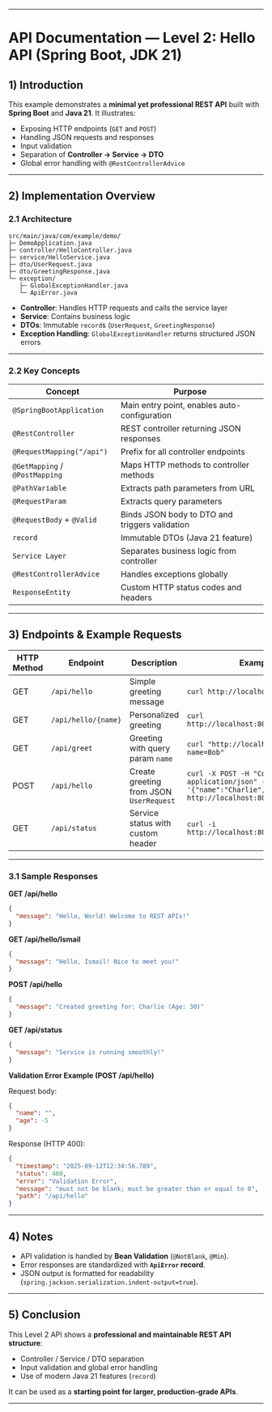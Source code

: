 
---

# API Documentation — Level 2: Hello API (Spring Boot, JDK 21)

## 1) Introduction

This example demonstrates a **minimal yet professional REST API** built with **Spring Boot** and **Java 21**.
It illustrates:

* Exposing HTTP endpoints (`GET` and `POST`)
* Handling JSON requests and responses
* Input validation
* Separation of **Controller → Service → DTO**
* Global error handling with `@RestControllerAdvice`

---

## 2) Implementation Overview

### 2.1 Architecture

```
src/main/java/com/example/demo/
├─ DemoApplication.java
├─ controller/HelloController.java
├─ service/HelloService.java
├─ dto/UserRequest.java
├─ dto/GreetingResponse.java
└─ exception/
   ├─ GlobalExceptionHandler.java
   └─ ApiError.java
```

* **Controller**: Handles HTTP requests and calls the service layer
* **Service**: Contains business logic
* **DTOs**: Immutable `record`s (`UserRequest`, `GreetingResponse`)
* **Exception Handling**: `GlobalExceptionHandler` returns structured JSON errors

---

### 2.2 Key Concepts

| Concept                        | Purpose                                        |
| ------------------------------ | ---------------------------------------------- |
| `@SpringBootApplication`       | Main entry point, enables auto-configuration   |
| `@RestController`              | REST controller returning JSON responses       |
| `@RequestMapping("/api")`      | Prefix for all controller endpoints            |
| `@GetMapping` / `@PostMapping` | Maps HTTP methods to controller methods        |
| `@PathVariable`                | Extracts path parameters from URL              |
| `@RequestParam`                | Extracts query parameters                      |
| `@RequestBody` + `@Valid`      | Binds JSON body to DTO and triggers validation |
| `record`                       | Immutable DTOs (Java 21 feature)               |
| `Service Layer`                | Separates business logic from controller       |
| `@RestControllerAdvice`        | Handles exceptions globally                    |
| `ResponseEntity`               | Custom HTTP status codes and headers           |

---

## 3) Endpoints & Example Requests

| HTTP Method | Endpoint            | Description                             | Example `curl`                                                                                                      |
| ----------- | ------------------- | --------------------------------------- | ------------------------------------------------------------------------------------------------------------------- |
| GET         | `/api/hello`        | Simple greeting message                 | `curl http://localhost:8080/api/hello`                                                                              |
| GET         | `/api/hello/{name}` | Personalized greeting                   | `curl http://localhost:8080/api/hello/Ismail`                                                                        |
| GET         | `/api/greet`        | Greeting with query param `name`        | `curl "http://localhost:8080/api/greet?name=Bob"`                                                                   |
| POST        | `/api/hello`        | Create greeting from JSON `UserRequest` | `curl -X POST -H "Content-Type: application/json" -d '{"name":"Charlie","age":30}' http://localhost:8080/api/hello` |
| GET         | `/api/status`       | Service status with custom header       | `curl -i http://localhost:8080/api/status`                                                                          |

---

### 3.1 Sample Responses

**GET /api/hello**

```json
{
  "message": "Hello, World! Welcome to REST APIs!"
}
```

**GET /api/hello/Ismail**

```json
{
  "message": "Hello, Ismail! Nice to meet you!"
}
```

**POST /api/hello**

```json
{
  "message": "Created greeting for: Charlie (Age: 30)"
}
```

**GET /api/status**

```json
{
  "message": "Service is running smoothly!"
}
```

**Validation Error Example (POST /api/hello)**

Request body:

```json
{
  "name": "",
  "age": -5
}
```

Response (HTTP 400):

```json
{
  "timestamp": "2025-09-12T12:34:56.789",
  "status": 400,
  "error": "Validation Error",
  "message": "must not be blank; must be greater than or equal to 0",
  "path": "/api/hello"
}
```

---

## 4) Notes

* API validation is handled by **Bean Validation** (`@NotBlank`, `@Min`).
* Error responses are standardized with **`ApiError` record**.
* JSON output is formatted for readability (`spring.jackson.serialization.indent-output=true`).

---

## 5) Conclusion

This Level 2 API shows a **professional and maintainable REST API structure**:

* Controller / Service / DTO separation
* Input validation and global error handling
* Use of modern Java 21 features (`record`)

It can be used as a **starting point for larger, production-grade APIs**.

---